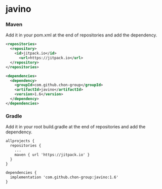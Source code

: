 # javino

### Maven
Add it in your pom.xml at the end of repositories and add the dependency.
```xml
<repositories>
  <repository>
    <id>jitpack.io</id>
      <url>https://jitpack.io</url>
  </repository>
</repositories>

<dependencies>
  <dependency>
    <groupId>com.github.chon-group</groupId>
    <artifactId>javino</artifactId>
    <version>1.6</version>
  </dependency>
</dependencies>
```
### Gradle
Add it in your root build.gradle at the end of repositories and add the dependency.
```xml
allprojects {
  repositories {
    ...
    maven { url 'https://jitpack.io' }
  }
}

dependencies {
  implementation 'com.github.chon-group:javino:1.6'
}

```
